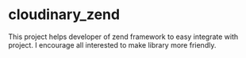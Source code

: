 cloudinary_zend
===============

This project helps developer of zend framework to easy integrate with project. I encourage all interested to make library more friendly.
